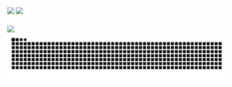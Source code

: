 <div style="display="flex">
  <img height="170em" src="https://github-readme-stats.vercel.app/api?username=Carlos-hcal&show_icons=true&theme=algolia&include_all_commits=true&count_private=true&locale=pt-br&hide=contribs"/>
  <img height="170em" src="https://github-readme-stats.vercel.app/api/top-langs/?username=Carlos-hcal&layout=compact&theme=algolia&locale=pt-br"/>
</div>

###

<div>
  <img src="https://skillicons.dev/icons?i=figma,ts,react,bootstrap,unity,cs" />
</div>

<picture>
  <source media="(prefers-color-scheme: dark)" srcset="https://raw.githubusercontent.com/Carlos-hcal/Carlos-hcal/output/github-contribution-grid-snake-dark.svg">
  <source media="(prefers-color-scheme: light)" srcset="https://raw.githubusercontent.com/Carlos-hcal/Carlos-hcal/output/github-contribution-grid-snake.svg">
  <img alt="github contribution grid snake animation" src="https://raw.githubusercontent.com/Carlos-hcal/Carlos-hcal/output/github-contribution-grid-snake.svg">
</picture>
